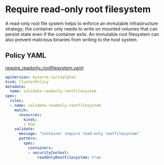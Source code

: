 # Require read-only root filesystem

A read-only root file system helps to enforce an immutable infrastructure strategy; the container only needs to write on mounted volumes that can persist state even if the container exits. An immutable root filesystem can also prevent malicious binaries from writing to the host system.

## Policy YAML 

[require_readonly_rootfilesystem.yaml](best_practices/require_readonly_rootfilesystem.yaml)


````yaml
apiVersion: kyverno.io/v1alpha1
kind: ClusterPolicy
metadata:
  name: validate-readonly-rootfilesystem
spec:
  rules:
  - name: validate-readonly-rootfilesystem
    match:
      resources:
        kinds:
        - Pod
    validate:
      message: "Container require read-only rootfilesystem"
      pattern:
        spec:
          containers:
          - securityContext:
              readOnlyRootFilesystem: true
````
